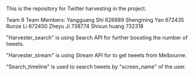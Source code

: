 This is the repository for Twitter harvesting in the project.

Team 9
Team Members:
Yangguang Shi    626689
Shengming Yan    672435
Runze Li         672450
Zheyu Ji         738774
Shixun huang     732318

"Harvester_search" is using Search API for further boosting the number of tweets.

"Harvester_stream" is using Stream API for to get tweets from Melbourne.

"Search_timeline" is used to search tweets by "screen_name" of the user.